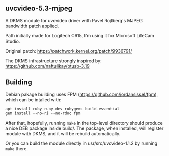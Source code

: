 uvcvideo-5.3-mjpeg
------------------

A DKMS module for uvcvideo driver with Pavel Rojtberg's MJPEG bandwidth patch applied.

Path initially made for Logitech C615, I'm using it for Microsoft LifeCam Studio.

Original patch: https://patchwork.kernel.org/patch/9936791/

The DKMS infrastructure strongly inspired by: https://github.com/naftulikay/btusb-3.19

Building
--------

Debian pakage building uses FPM (https://github.com/jordansissel/fpm), which can be intalled with:

    apt install ruby ruby-dev rubygems build-essential
    gem install --no-ri --no-rdoc fpm

After that, hopefully, running `make` in the top-level directory should produce a nice DEB package inside build/.
The package, when installed, will register module with DKMS, and it will be rebuild automatically.

Or you can build the module directly in usr/src/uvcvideo-1.1.2 by running `make` there.

